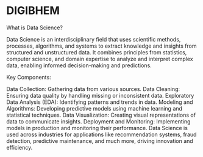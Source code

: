 # DIGIBHEM

What is Data Science?

Data Science is an interdisciplinary field that uses scientific methods, processes, algorithms, and systems to extract knowledge and insights from structured and unstructured data. It combines principles from statistics, computer science, and domain expertise to analyze and interpret complex data, enabling informed decision-making and predictions.

Key Components:

Data Collection: Gathering data from various sources.
Data Cleaning: Ensuring data quality by handling missing or inconsistent data.
Exploratory Data Analysis (EDA): Identifying patterns and trends in data.
Modeling and Algorithms: Developing predictive models using machine learning and statistical techniques.
Data Visualization: Creating visual representations of data to communicate insights.
Deployment and Monitoring: Implementing models in production and monitoring their performance.
Data Science is used across industries for applications like recommendation systems, fraud detection, predictive maintenance, and much more, driving innovation and efficiency.
